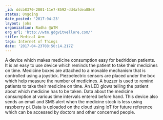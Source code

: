 ```yaml
---
_id: ddcb8370-2801-11e7-8592-dd4afdea08e8
status: Ongoing
date_posted: '2017-04-23'
layout: jobs
organization: Radha @WTM
org_url: 'http://wtm.gdgvitvellore.com/'
title: Medical Arm
tags: Internet of Things
date: '2017-04-23T08:50:14.217Z'
---
```

A device which makes medicine consumption easy for bedridden patients. It is an easy to use device which reminds the patient to take their medicines on time.
Medicine boxes are attached to a movable mechanism that is controlled using a joystick. Piezoelectric sensors are placed under the box which help measure the number of medicines. A buzzer is used to remind patients to take their medicine on time. An LED glows telling the patient about which medicine has to be taken. Data about the medicine consumption at various time intervals entered before hand. This device also sends an email and SMS alert when the medicine stock is less using raspberry pi. Data is uploaded on the cloud using IoT for future reference which can be accessed by doctors and other concerned people.
